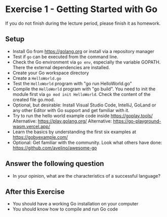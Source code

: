 # Exercise 1 - Getting Started with Go

If you do not finish during the lecture period, please finish it as homework.

## Setup

- Install Go from <https://golang.org> or install via a repository manager 
- Test if `go` can be executed from the command line.
- Check the Go environment via `go env`, especially the variable GOPATH. There the external dependencies are installed.
- Create your Go workspace directory
- Create a `HelloWorld.go`
- Test the `HelloWorld` program with "go run HelloWorld.go"
- Compile the `HelloWorld` program with "go build". You need to init the module first via `go mod init HelloWorld`. Check the content of the created file go.mod.
- Optional, but desirable: Install Visual Studio Code, IntelliJ, GoLand or any other Editor with Go support and get familiar with it.
- Try to run the hello world example code inside <https://goplay.tools/>
  Alternative: <https://play.golang.org/>
  Alternative: <https://go-playground-wasm.vercel.app/>
- Learn the basics by understanding the first six examples at <https://gobyexample.com/>
- Optional: Get familiar with the community. Look what others have done: <https://github.com/avelino/awesome-go>

## Answer the following question
- In your opinion, what are the characteristics of a successful language?

## After this Exercise

- You should have a working Go installation on your computer
- You should know how to compile and run Go code
 
